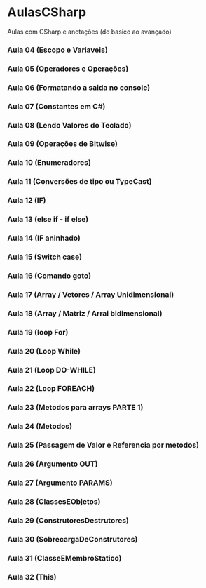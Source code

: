 # AulasCSharp
Aulas com CSharp e anotações (do basico ao avançado)


### Aula 04 (Escopo e Variaveis)

### Aula 05 (Operadores e Operações)

### Aula 06 (Formatando a saida no console)

### Aula 07 (Constantes em C#)

### Aula 08 (Lendo Valores do Teclado)

### Aula 09 (Operações de Bitwise)

### Aula 10 (Enumeradores)

### Aula 11 (Conversões de tipo ou TypeCast)

### Aula 12 (IF)

### Aula 13 (else if - if else)

### Aula 14 (IF aninhado)

### Aula 15 (Switch case)

### Aula 16 (Comando goto)

### Aula 17 (Array / Vetores / Array Unidimensional)

### Aula 18 (Array / Matriz / Arrai bidimensional)

### Aula 19 (loop For)

### Aula 20 (Loop While)

### Aula 21 (Loop DO-WHILE)

### Aula 22 (Loop FOREACH)

### Aula 23 (Metodos para arrays PARTE 1)

### Aula 24 (Metodos)

### Aula 25 (Passagem de Valor e Referencia por metodos)

### Aula 26 (Argumento OUT)

### Aula 27 (Argumento PARAMS)

### Aula 28 (ClassesEObjetos)

### Aula 29 (ConstrutoresDestrutores)

### Aula 30 (SobrecargaDeConstrutores)

### Aula 31 (ClasseEMembroStatico)

### Aula 32 (This)
